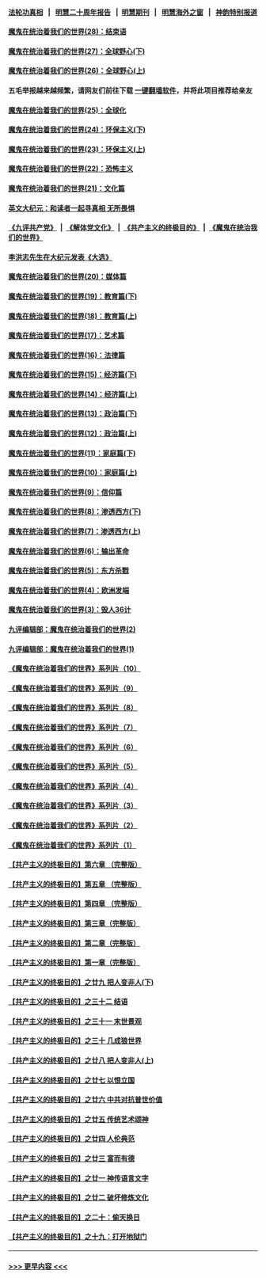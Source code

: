 #### [法轮功真相](https://github.com/gfw-breaker/truth/blob/master/README.md?t=0) &nbsp;&nbsp;|&nbsp;&nbsp; [明慧二十周年报告](https://github.com/gfw-breaker/mh-reports/blob/master/README.md?t=0) &nbsp;&nbsp;|&nbsp;&nbsp;[明慧期刊](https://github.com/gfw-breaker/mh-qikan) &nbsp;&nbsp;|&nbsp;&nbsp; [明慧海外之窗](https://github.com/gfw-breaker/mh-news/blob/master/README.md?t=0) &nbsp;&nbsp;|&nbsp;&nbsp; [神韵特别报道](https://github.com/gfw-breaker/mh-news/blob/master/shenyun.md?t=0)
#### [魔鬼在统治着我们的世界(28)：结束语](../pages/nsc422/n10936246.md?t=06251101) 
#### [魔鬼在统治着我们的世界(27)：全球野心(下)](../pages/nsc422/n10928319.md?t=06251101) 
#### [魔鬼在统治着我们的世界(26)：全球野心(上)](../pages/nsc422/n10900318.md?t=06251101) 
#### 五毛举报越来越频繁，请网友们前往下载 [一键翻墙软件](https://github.com/gfw-breaker/ssr-accounts)，并将此项目推荐给亲友
#### [魔鬼在统治着我们的世界(25)：全球化](../pages/nsc422/n10788205.md?t=06251101) 
#### [魔鬼在统治着我们的世界(24)：环保主义(下)](../pages/nsc422/n10695307.md?t=06251101) 
#### [魔鬼在统治着我们的世界(23)：环保主义(上)](../pages/nsc422/n10688613.md?t=06251101) 
#### [魔鬼在统治着我们的世界(22)：恐怖主义](../pages/nsc422/n10614727.md?t=06251101) 
#### [魔鬼在统治着我们的世界(21)：文化篇](../pages/nsc422/n10597706.md?t=06251101) 
#### [英文大纪元：和读者一起寻真相 无所畏惧](../pages/nsc422/n12542027.md?t=06251101) 
#### [《九评共产党》](https://github.com/begood0513/9ping.md/blob/master/README.md) &nbsp;|&nbsp; [《解体党文化》](../../../../jtdwh.md/blob/master/README.md)  &nbsp;|&nbsp; [《共产主义的终极目的》](../../../../gczydzjmd.md/blob/master/README.md) &nbsp;|&nbsp; [《魔鬼在统治我们的世界》](../../../../mgztzwmdsj.md/blob/master/README.md) 
#### [李洪志先生在大纪元发表《大选》](../pages/nsc422/n12534746.md?t=06251101) 
#### [魔鬼在统治着我们的世界(20)：媒体篇](../pages/nsc422/n10586579.md?t=06251101) 
#### [魔鬼在统治着我们的世界(19)：教育篇(下)](../pages/nsc422/n10564808.md?t=06251101) 
#### [魔鬼在统治着我们的世界(18)：教育篇(上)](../pages/nsc422/n10526970.md?t=06251101) 
#### [魔鬼在统治着我们的世界(17)：艺术篇](../pages/nsc422/n10499093.md?t=06251101) 
#### [魔鬼在统治着我们的世界(16)：法律篇](../pages/nsc422/n10485969.md?t=06251101) 
#### [魔鬼在统治着我们的世界(15)：经济篇(下)](../pages/nsc422/n10469975.md?t=06251101) 
#### [魔鬼在统治着我们的世界(14)：经济篇(上)](../pages/nsc422/n10457370.md?t=06251101) 
#### [魔鬼在统治着我们的世界(13)：政治篇(下)](../pages/nsc422/n10448270.md?t=06251101) 
#### [魔鬼在统治着我们的世界(12)：政治篇(上)](../pages/nsc422/n10444576.md?t=06251101) 
#### [魔鬼在统治着我们的世界(11)：家庭篇(下)](../pages/nsc422/n10440961.md?t=06251101) 
#### [魔鬼在统治着我们的世界(10)：家庭篇(上)](../pages/nsc422/n10435448.md?t=06251101) 
#### [魔鬼在统治着我们的世界(9)：信仰篇](../pages/nsc422/n10432159.md?t=06251101) 
#### [魔鬼在统治着我们的世界(8)：渗透西方(下)](../pages/nsc422/n10429603.md?t=06251101) 
#### [魔鬼在统治着我们的世界(7)：渗透西方(上)](../pages/nsc422/n10426013.md?t=06251101) 
#### [魔鬼在统治着我们的世界(6)：输出革命](../pages/nsc422/n10421536.md?t=06251101) 
#### [魔鬼在统治着我们的世界(5)：东方杀戮](../pages/nsc422/n10417707.md?t=06251101) 
#### [魔鬼在统治着我们的世界(4)：欧洲发端](../pages/nsc422/n10414890.md?t=06251101) 
#### [魔鬼在统治着我们的世界(3)：毁人36计](../pages/nsc422/n10411583.md?t=06251101) 
#### [九评编辑部：魔鬼在统治着我们的世界(2)](../pages/nsc422/n10410036.md?t=06251101) 
#### [九评编辑部：魔鬼在统治着我们的世界(1)](../pages/nsc422/n10406825.md?t=06251101) 
#### [《魔鬼在统治着我们的世界》系列片（10）](../pages/nsc422/n12292670.md?t=06251101) 
#### [《魔鬼在统治着我们的世界》系列片（9）](../pages/nsc422/n12290859.md?t=06251101) 
#### [《魔鬼在统治着我们的世界》系列片（8）](../pages/nsc422/n12287445.md?t=06251101) 
#### [《魔鬼在统治着我们的世界》系列片（7）](../pages/nsc422/n12283425.md?t=06251101) 
#### [《魔鬼在统治着我们的世界》系列片（6）](../pages/nsc422/n12282314.md?t=06251101) 
#### [《魔鬼在统治着我们的世界》系列片（5）](../pages/nsc422/n12281419.md?t=06251101) 
#### [《魔鬼在统治着我们的世界》系列片（4）](../pages/nsc422/n12274024.md?t=06251101) 
#### [《魔鬼在统治着我们的世界》系列片（3）](../pages/nsc422/n12271322.md?t=06251101) 
#### [《魔鬼在统治着我们的世界》系列片（2）](../pages/nsc422/n12269049.md?t=06251101) 
#### [《魔鬼在统治着我们的世界》系列片（1）](../pages/nsc422/n12267575.md?t=06251101) 
#### [【共产主义的终极目的】第六章 （完整版）](../pages/nsc422/n11428913.md?t=06251101) 
#### [【共产主义的终极目的】第五章 （完整版）](../pages/nsc422/n11428912.md?t=06251101) 
#### [【共产主义的终极目的】第四章 （完整版）](../pages/nsc422/n11428907.md?t=06251101) 
#### [【共产主义的终极目的】第三章（完整版）](../pages/nsc422/n11428848.md?t=06251101) 
#### [【共产主义的终极目的】第二章（完整版）](../pages/nsc422/n11428831.md?t=06251101) 
#### [【共产主义的终极目的】第一章（完整版）](../pages/nsc422/n11417651.md?t=06251101) 
#### [【共产主义的终极目的】之廿九 把人变非人(下)](../pages/nsc422/n11344140.md?t=06251101) 
#### [【共产主义的终极目的】之三十二 结语](../pages/nsc422/n11360535.md?t=06251101) 
#### [【共产主义的终极目的】之三十一 末世景观](../pages/nsc422/n11351129.md?t=06251101) 
#### [【共产主义的终极目的】之三十 几成狼世界](../pages/nsc422/n11348280.md?t=06251101) 
#### [【共产主义的终极目的】之廿八 把人变非人(上)](../pages/nsc422/n11340492.md?t=06251101) 
#### [【共产主义的终极目的】之廿七 以恨立国](../pages/nsc422/n11336944.md?t=06251101) 
#### [【共产主义的终极目的】之廿六 中共对抗普世价值](../pages/nsc422/n11324785.md?t=06251101) 
#### [【共产主义的终极目的】之廿五 传统艺术颂神](../pages/nsc422/n11296396.md?t=06251101) 
#### [【共产主义的终极目的】之廿四 人伦典范](../pages/nsc422/n11296397.md?t=06251101) 
#### [【共产主义的终极目的】之廿三 富而有德](../pages/nsc422/n11283598.md?t=06251101) 
#### [【共产主义的终极目的】之廿一 神传语言文字](../pages/nsc422/n11263265.md?t=06251101) 
#### [【共产主义的终极目的】之廿二 破坏修炼文化](../pages/nsc422/n11245728.md?t=06251101) 
#### [【共产主义的终极目的】之二十：偷天换日](../pages/nsc422/n11238846.md?t=06251101) 
#### [【共产主义的终极目的】之十九：打开地狱门](../pages/nsc422/n11206376.md?t=06251101) 

----
#### [ >>> 更早内容 <<< ](../indexes/nsc422-earlier.md)
